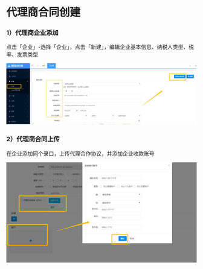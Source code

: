 # 代理商合同创建

### 1）代理商企业添加

点击「企业」-选择「企业」，点击「新建」，编辑企业基本信息、纳税人类型、税率、发票类型

![](/assets/import.png123123)

### 2）代理商合同上传

在企业添加同个录口，上传代理合作协议，并添加企业收款账号

![](/assets/企业账户)

